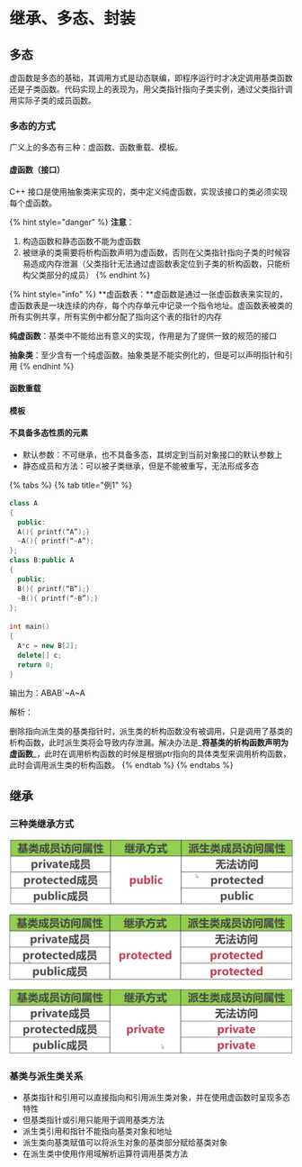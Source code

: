 # 继承、多态、封装

## 多态

虚函数是多态的基础，其调用方式是动态联编，即程序运行时才决定调用基类函数还是子类函数。代码实现上的表现为，用父类指针指向子类实例，通过父类指针调用实际子类的成员函数。

### 多态的方式

广义上的多态有三种：虚函数、函数重载、模板。

#### 虚函数（接口）

C++ 接口是使用抽象类来实现的，类中定义纯虚函数，实现该接口的类必须实现每个虚函数。

{% hint style="danger" %}
**注意**：

1. 构造函数和静态函数不能为虚函数
2. 被继承的类需要将析构函数声明为虚函数，否则在父类指针指向子类的时候容易造成内存泄漏（父类指针无法通过虚函数表定位到子类的析构函数，只能析构父类部分的成员）
{% endhint %}

{% hint style="info" %}
**虚函数表：**虚函数是通过一张虚函数表来实现的，虚函数表是一块连续的内存，每个内存单元中记录一个指令地址。虚函数表被类的所有实例共享，所有实例中都分配了指向这个表的指针的内存

**纯虚函数**：基类中不能给出有意义的实现，作用是为了提供一致的规范的接口

 **抽象类**：至少含有一个纯虚函数。抽象类是不能实例化的，但是可以声明指针和引用
{% endhint %}



#### 函数重载

#### 模板

#### 不具备多态性质的元素

* 默认参数：不可继承，也不具备多态，其绑定到当前对象接口的默认参数上 
* 静态成员和方法：可以被子类继承，但是不能被重写，无法形成多态

{% tabs %}
{% tab title="例1" %}
```cpp
class A
{
  public:
  A(){ printf(“A”);}
  ~A(){ printf(“~A”);
};
class B:public A
{
  public;
  B(){ printf(“B”);}
  ~B(){ printf(“~B”);}
};
  
int main()
{
  A*c = new B[2];
  delete[] c;
  return 0;
}
```

输出为：ABAB\`~A~A

解析：

删除指向派生类的基类指针时，派生类的析构函数没有被调用，只是调用了基类的析构函数，此时派生类将会导致内存泄漏。解决办法是_**将基类的析构函数声明为虚函数**_，此时在调用析构函数的时候是根据ptr指向的具体类型来调用析构函数，此时会调用派生类的析构函数。
{% endtab %}
{% endtabs %}

## 继承

### 三种类继承方式

![](../../.gitbook/assets/image%20%2813%29.png)

![](../../.gitbook/assets/image%20%2835%29.png)

![](../../.gitbook/assets/image%20%2834%29.png)

### 基类与派生类关系

* 基类指针和引用可以直接指向和引用派生类对象，并在使用虚函数时呈现多态特性
* 但基类指针或引用只能用于调用基类方法
* 派生类引用和指针不能指向基类对象和地址
* 派生类向基类赋值可以将派生对象的基类部分赋给基类对象
* 在派生类中使用作用域解析运算符调用基类方法

